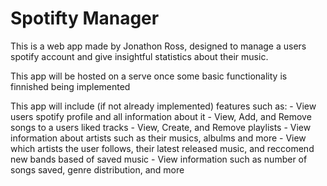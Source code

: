 
# Spotifty Manager 

This is a web app made by Jonathon Ross, designed to manage a users spotify account and give insightful statistics about their music.


This app will be hosted on a serve once some basic functionality is finnished being implemented


This app will include (if not already implemented) features such as:
    - View users spotify profile and all information about it
    - View, Add, and Remove songs to a users liked tracks
    - View, Create, and Remove playlists 
    - View information about artists such as their musics, albulms and more
    - View which artists the user follows, their latest released music, and reccomend new bands based of saved music
    - View information such as number of songs saved, genre distribution, and more
